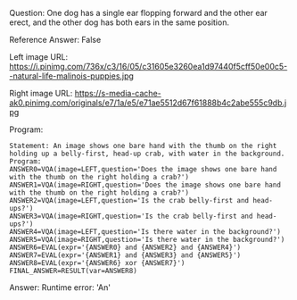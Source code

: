 Question: One dog has a single ear flopping forward and the other ear erect, and the other dog has both ears in the same position.

Reference Answer: False

Left image URL: https://i.pinimg.com/736x/c3/16/05/c31605e3260ea1d97440f5cff50e00c5--natural-life-malinois-puppies.jpg

Right image URL: https://s-media-cache-ak0.pinimg.com/originals/e7/1a/e5/e71ae5512d67f61888b4c2abe555c9db.jpg

Program:

```
Statement: An image shows one bare hand with the thumb on the right holding up a belly-first, head-up crab, with water in the background.
Program:
ANSWER0=VQA(image=LEFT,question='Does the image shows one bare hand with the thumb on the right holding a crab?')
ANSWER1=VQA(image=RIGHT,question='Does the image shows one bare hand with the thumb on the right holding a crab?')
ANSWER2=VQA(image=LEFT,question='Is the crab belly-first and head-ups?')
ANSWER3=VQA(image=RIGHT,question='Is the crab belly-first and head-ups?')
ANSWER4=VQA(image=LEFT,question='Is there water in the background?')
ANSWER5=VQA(image=RIGHT,question='Is there water in the background?')
ANSWER6=EVAL(expr='{ANSWER0} and {ANSWER2} and {ANSWER4}')
ANSWER7=EVAL(expr='{ANSWER1} and {ANSWER3} and {ANSWER5}')
ANSWER8=EVAL(expr='{ANSWER6} xor {ANSWER7}')
FINAL_ANSWER=RESULT(var=ANSWER8)
```
Answer: Runtime error: 'An'

